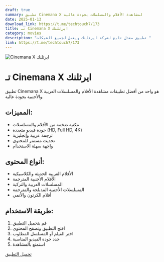 ```yaml
---
draft: true
summary: تطبيق Cinemana X لمشاهدة الأفلام والمسلسلات بجودة عالية
date: 2025-01-13
download_link: https://t.me/techtouch7/173
title: تـ Cinemana X ايرثلنك
category: movies
description: "تطبيق معدل تابع لشركة ايرثلنك ويعمل لجميع الشبكات "
link: https://t.me/techtouch7/173
---
```

![Cinemana X ايرثلنك](/images/uploads/1000109848.jpg "Cinemana X ايرثلنك")

# تـ Cinemana X ايرثلنك

تطبيق Cinemana X هو واحد من أفضل تطبيقات مشاهدة الأفلام والمسلسلات العربية والأجنبية بجودة عالية.

## المميزات:

* مكتبة ضخمة من الأفلام والمسلسلات
* جودة فيديو متعددة (HD, Full HD, 4K)
* ترجمة عربية وإنجليزية
* تحديث مستمر للمحتوى
* واجهة سهلة الاستخدام

## أنواع المحتوى:

* الأفلام العربية الحديثة والكلاسيكية
* الأفلام الأجنبية المترجمة
* المسلسلات العربية والتركية
* المسلسلات الأجنبية المدبلجة والمترجمة
* أفلام الكرتون والأنمي

## طريقة الاستخدام:

1. قم بتحميل التطبيق
2. افتح التطبيق وتصفح المحتوى
3. اختر الفيلم أو المسلسل المطلوب
4. حدد جودة الفيديو المناسبة
5. استمتع بالمشاهدة

[تحميل التطبيق](https://t.me/techtouch7/173)